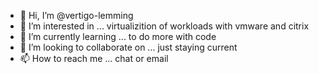 - 👋 Hi, I’m @vertigo-lemming
- 👀 I’m interested in ... virtualizition of workloads with vmware and citrix
- 🌱 I’m currently learning ... to do more with code
- 💞️ I’m looking to collaborate on ... just staying current
- 📫 How to reach me ... chat or email

<!---
vertigo-lemming/vertigo-lemming is a ✨ special ✨ repository because its `README.md` (this file) appears on your GitHub profile.
You can click the Preview link to take a look at your changes.
--->
